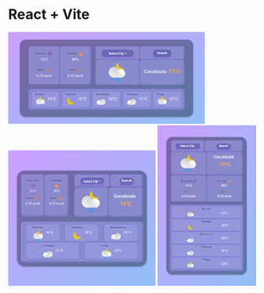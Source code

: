 # React + Vite

<img src="./screen-shots/pc.png" width="400" alt="Wide Screen" />
<img src="./screen-shots/mid.png" width="300" alt="Wide Screen" />
<img src="./screen-shots/mobile.png" width="200" alt="Wide Screen" />
